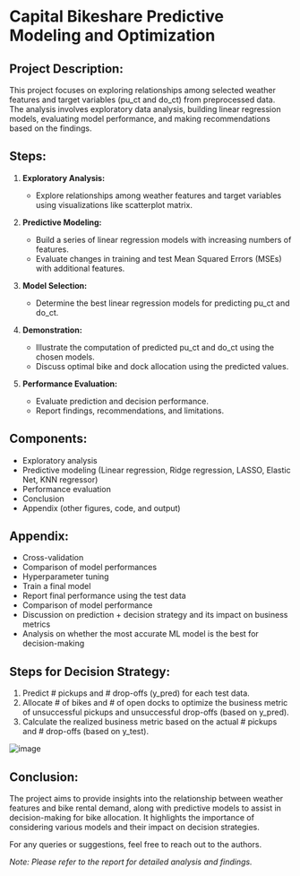 # Capital Bikeshare Predictive Modeling and Optimization

## Project Description:

This project focuses on exploring relationships among selected weather features and target variables (pu_ct and do_ct) from preprocessed data. The analysis involves exploratory data analysis, building linear regression models, evaluating model performance, and making recommendations based on the findings.

## Steps:

1. **Exploratory Analysis:**
    - Explore relationships among weather features and target variables using visualizations like scatterplot matrix.
    
2. **Predictive Modeling:**
    - Build a series of linear regression models with increasing numbers of features.
    - Evaluate changes in training and test Mean Squared Errors (MSEs) with additional features.
    
3. **Model Selection:**
    - Determine the best linear regression models for predicting pu_ct and do_ct.
    
4. **Demonstration:**
    - Illustrate the computation of predicted pu_ct and do_ct using the chosen models.
    - Discuss optimal bike and dock allocation using the predicted values.
    
5. **Performance Evaluation:**
    - Evaluate prediction and decision performance.
    - Report findings, recommendations, and limitations.

## Components:

- Exploratory analysis
- Predictive modeling (Linear regression, Ridge regression, LASSO, Elastic Net, KNN regressor)
- Performance evaluation
- Conclusion
- Appendix (other figures, code, and output)

## Appendix:

- Cross-validation
- Comparison of model performances
- Hyperparameter tuning
- Train a final model
- Report final performance using the test data
- Comparison of model performance
- Discussion on prediction + decision strategy and its impact on business metrics
- Analysis on whether the most accurate ML model is the best for decision-making

## Steps for Decision Strategy:

1. Predict # pickups and # drop-offs (y_pred) for each test data.
2. Allocate # of bikes and # of open docks to optimize the business metric of unsuccessful pickups and unsuccessful drop-offs (based on y_pred).
3. Calculate the realized business metric based on the actual # pickups and # drop-offs (based on y_test).

![image](https://github.com/zaheersoleh/CapitalBikesharePredictiveModeling/assets/59053707/e9ef3cf5-303f-4284-952b-a07fcbb72749)

## Conclusion:

The project aims to provide insights into the relationship between weather features and bike rental demand, along with predictive models to assist in decision-making for bike allocation. It highlights the importance of considering various models and their impact on decision strategies.

For any queries or suggestions, feel free to reach out to the authors. 

*Note: Please refer to the report for detailed analysis and findings.*
